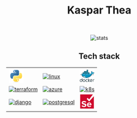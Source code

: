 <h1 align="center"> Kaspar Thea </h1>
<br>

<p align="center">
    <img src="https://github-readme-streak-stats.herokuapp.com/?user=kasparthea&" alt="stats"/>
</p>

<h2 align="center"> Tech stack </h2>

<table align="center">
    <tr>
	<td>
	    <a href="https://www.python.org" target="_blank" rel="noreferrer">
		<img src="https://raw.githubusercontent.com/devicons/devicon/master/icons/python/python-original.svg" alt="python" width="40" height="40"/> 
	    </a>
	</td>
	<td>
	    <a href="https://kernel.org/" target="_blank" rel="noreferrer">
		<img src="https://www.vectorlogo.zone/logos/linux/linux-icon.svg" alt="linux" width="40" height="40"/>
	    </a>
	</td>
	<td>
	    <a href="https://www.docker.com/" target="_blank" rel="noreferrer"> 
		<img src="https://raw.githubusercontent.com/devicons/devicon/master/icons/docker/docker-original-wordmark.svg" alt="docker" width="40" height="40"/> 
	    </a>
	</td>
    </tr>
    <tr>
	<td>
	    <a href="https://www.terraform.io/" target="_blank" rel="noreferrer">
		<img src="https://www.vectorlogo.zone/logos/terraformio/terraformio-icon.svg" alt="terraform" width="40" height="40"/>
	    </a>
	</td>
	<td>
	    <a href="https://azure.microsoft.com/en-us" target="_blank" rel="noreferrer">
		<img src="https://cdn.jsdelivr.net/gh/devicons/devicon@latest/icons/azure/azure-original.svg" alt="azure" width="40" height="40"/>
	    </a>
	</td>
	<td>
	    <a href="https://kubernetes.io/" target="_blank" rel="noreferrer">
		<img src="https://www.vectorlogo.zone/logos/kubernetes/kubernetes-icon.svg" alt="k8s" width="40" height="40"/>
	    </a>
	</td>
    </tr>
    <tr>
	<td>
	    <a href="https://www.djangoproject.com/" target="_blank" rel="noreferrer">
		<img src="https://www.vectorlogo.zone/logos/djangoproject/djangoproject-icon.svg" alt="django" width="40" height="40"/>
	    </a>
	</td>
	<td>
	    <a href="https://www.postgresql.org/" target="_blank" rel="noreferrer">
		<img src="https://www.vectorlogo.zone/logos/postgresql/postgresql-icon.svg" alt="postgresql" width="40" height="40"/>
	    </a>
	</td>
	<td>
	    <a href="https://www.selenium.dev/" target="_blank" rel="noreferrer">
		<img src="https://raw.githubusercontent.com/devicons/devicon/refs/heads/master/icons/selenium/selenium-original.svg" alt="selenium" width="40" height="40"/>
	    </a>
	</td>
    </tr>
</table>
